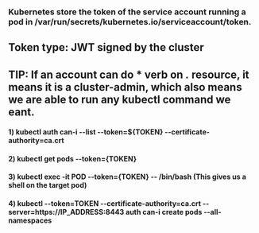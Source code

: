 ### Kubernetes store  the token of the service account running a pod in /var/run/secrets/kubernetes.io/serviceaccount/token. 

## Token type: JWT signed by the cluster

## TIP: If an account can do * verb on *.* resource, it means it is a cluster-admin, which also means we are able to run any kubectl command we eant.

#### 1) kubectl auth can-i --list --token=${TOKEN} --certificate-authority=ca.crt

#### 2) kubectl get pods --token={TOKEN}

#### 3) kubectl exec -it POD --token={TOKEN} -- /bin/bash (This gives us a shell on the target pod)

#### 4) kubectl --token=TOKEN --certificate-authority=ca.crt --server=https://IP_ADDRESS:8443 auth can-i create pods --all-namespaces
